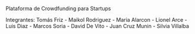 Plataforma de Crowdfunding para Startups

Integrantes: Tomás Friz - Maikol Rodriguez - Maria Alarcon - Lionel Arce - Luis Diaz - Marcos Soria - David De Vito - Juan Cruz Munin - Silvia Villalba